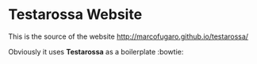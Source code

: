 # Testarossa Website

This is the source of the website http://marcofugaro.github.io/testarossa/

Obviously it uses **Testarossa** as a boilerplate :bowtie: